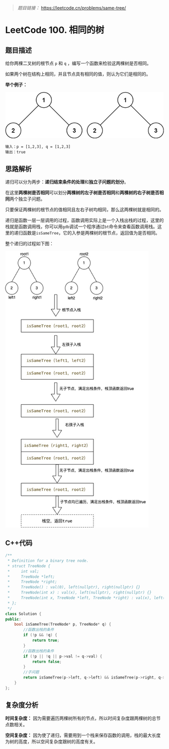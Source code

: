 > *题目链接：* https://leetcode.cn/problems/same-tree/

# LeetCode 100. 相同的树

## 题目描述

给你两棵二叉树的根节点 `p` 和 `q` ，编写一个函数来检验这两棵树是否相同。

如果两个树在结构上相同，并且节点具有相同的值，则认为它们是相同的。

**举个例子：**

![](../../pic/lc-0100-01.png)

```
输入：p = [1,2,3], q = [1,2,3]
输出：true
```

## 思路解析

递归可以分为两步：**递归结束条件的处理**和**独立子问题的划分**。

在这里**两棵树是否相同**可以划分**两棵树的左子树是否相同**和**两棵树的右子树是否相同**两个独立子问题。

只要保证两棵树的根节点的值相同且左右子树均相同，那么这两棵树就是相同的。

递归是函数一层一层调用的过程，函数调用实际上是一个入栈出栈的过程，这里的栈就是函数调用栈，你可以用`gdb`调试一个程序通过`bt`命令来查看函数调用栈。这里的递归函数是`isSameTree`，它的入参是两棵树的根节点，返回值为是否相同。

整个递归的过程如下图：

![](../../pic/lc-0100-02.png)

## C++代码

```cpp
/**
 * Definition for a binary tree node.
 * struct TreeNode {
 *     int val;
 *     TreeNode *left;
 *     TreeNode *right;
 *     TreeNode() : val(0), left(nullptr), right(nullptr) {}
 *     TreeNode(int x) : val(x), left(nullptr), right(nullptr) {}
 *     TreeNode(int x, TreeNode *left, TreeNode *right) : val(x), left(left), right(right) {}
 * };
 */
class Solution {
public:
    bool isSameTree(TreeNode* p, TreeNode* q) {
        //函数出栈的条件
        if (!p && !q) {
            return true;
        }
        //函数出栈的条件
        if (!p || !q || p->val != q->val) {
            return false;
        }
        //子问题
        return isSameTree(p->left, q->left) && isSameTree(p->right, q->right);
    }
};
```

## 复杂度分析

**时间复杂度：**  因为需要遍历两棵树所有的节点，所以时间复杂度跟两棵树的总节点数相关。

**空间复杂度：** 因为使了递归，需要用到一个栈来保存函数的调用，栈的最大长度为树的高度，所以空间复杂度跟树的高度有关。
